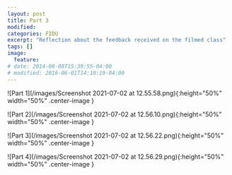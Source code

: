 ```yaml
---
layout: post
title: Part 3
modified:
categories: FIDU
excerpt: "Reflection about the feedback received on the filmed class"
tags: []
image:
  feature:
# date: 2014-08-08T15:39:55-04:00
# modified: 2016-06-01T14:19:19-04:00
---
```


![Part 1](/images/Screenshot 2021-07-02 at 12.55.58.png){:height="50%" width="50%" .center-image }

![Part 2](/images/Screenshot 2021-07-02 at 12.56.10.png){:height="50%" width="50%" .center-image }

![Part 3](/images/Screenshot 2021-07-02 at 12.56.22.png){:height="50%" width="50%" .center-image }

![Part 4](/images/Screenshot 2021-07-02 at 12.56.29.png){:height="50%" width="50%" .center-image }
